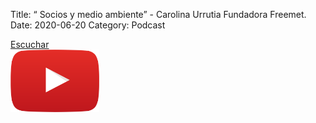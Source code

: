 Title: “ Socios y medio ambiente” - Carolina Urrutia Fundadora Freemet.
Date: 2020-06-20
Category: Podcast

<a href="https://s.danilorca.com/2020-06-20.mp3" type="audio/mpeg">
Escuchar<br/>
<img style="height:100px;" src="images/play.png">
</a>
